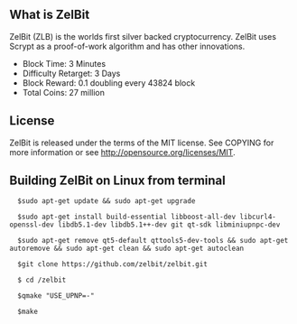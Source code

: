 What is ZelBit
----------------
ZelBit (ZLB) is the worlds first silver backed cryptocurrency. ZelBit uses Scrypt as a proof-of-work algorithm and has other innovations.
 - Block Time: 3 Minutes
 - Difficulty Retarget: 3 Days
 - Block Reward: 0.1 doubling every 43824 block
 - Total Coins: 27 million

License
----------------
ZelBit is released under the terms of the MIT license. See COPYING for more information or see http://opensource.org/licenses/MIT.

Building ZelBit on Linux from terminal
----------------
      $sudo apt-get update && sudo apt-get upgrade

      $sudo apt-get install build-essential libboost-all-dev libcurl4-openssl-dev libdb5.1-dev libdb5.1++-dev git qt-sdk libminiupnpc-dev

      $sudo apt-get remove qt5-default qttools5-dev-tools && sudo apt-get autoremove && sudo apt-get clean && sudo apt-get autoclean

      $git clone https://github.com/zelbit/zelbit.git

      $ cd /zelbit

      $qmake "USE_UPNP=-"

      $make

